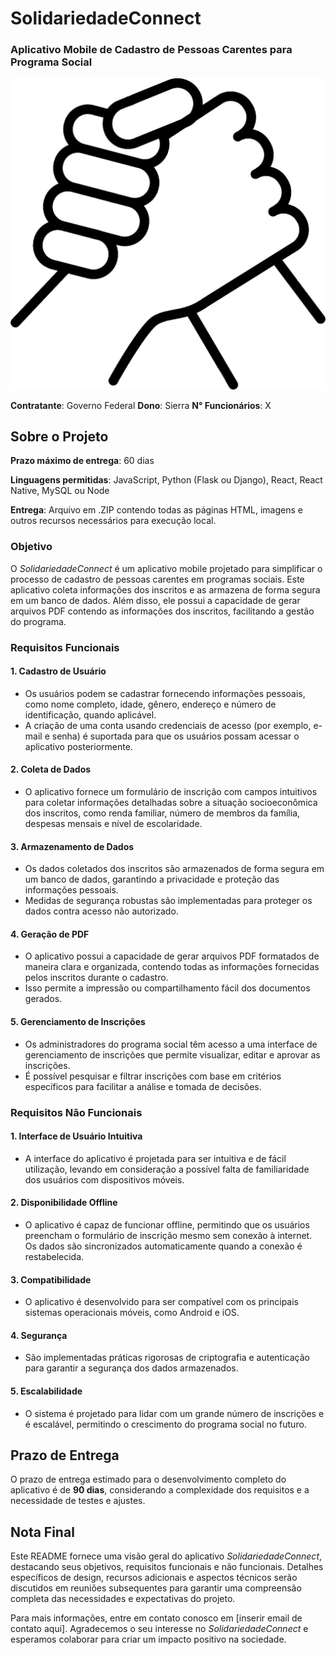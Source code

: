 # SolidariedadeConnect
### Aplicativo Mobile de Cadastro de Pessoas Carentes para Programa Social

![SolidariedadeConnect Logo](assets/logo-transp.png)

**Contratante**: Governo Federal
**Dono**: Sierra
**N° Funcionários**: X

## Sobre o Projeto

**Prazo máximo de entrega**: 60 dias

**Linguagens permitidas**: JavaScript, Python (Flask ou Django), React, React Native, MySQL ou Node

**Entrega**: Arquivo em .ZIP contendo todas as páginas HTML, imagens e outros recursos necessários para execução local.

### Objetivo

O *SolidariedadeConnect* é um aplicativo mobile projetado para simplificar o processo de cadastro de pessoas carentes em programas sociais. Este aplicativo coleta informações dos inscritos e as armazena de forma segura em um banco de dados. Além disso, ele possui a capacidade de gerar arquivos PDF contendo as informações dos inscritos, facilitando a gestão do programa.

### Requisitos Funcionais

#### 1. Cadastro de Usuário

- Os usuários podem se cadastrar fornecendo informações pessoais, como nome completo, idade, gênero, endereço e número de identificação, quando aplicável.
- A criação de uma conta usando credenciais de acesso (por exemplo, e-mail e senha) é suportada para que os usuários possam acessar o aplicativo posteriormente.

#### 2. Coleta de Dados

- O aplicativo fornece um formulário de inscrição com campos intuitivos para coletar informações detalhadas sobre a situação socioeconômica dos inscritos, como renda familiar, número de membros da família, despesas mensais e nível de escolaridade.

#### 3. Armazenamento de Dados

- Os dados coletados dos inscritos são armazenados de forma segura em um banco de dados, garantindo a privacidade e proteção das informações pessoais.
- Medidas de segurança robustas são implementadas para proteger os dados contra acesso não autorizado.

#### 4. Geração de PDF

- O aplicativo possui a capacidade de gerar arquivos PDF formatados de maneira clara e organizada, contendo todas as informações fornecidas pelos inscritos durante o cadastro.
- Isso permite a impressão ou compartilhamento fácil dos documentos gerados.

#### 5. Gerenciamento de Inscrições

- Os administradores do programa social têm acesso a uma interface de gerenciamento de inscrições que permite visualizar, editar e aprovar as inscrições.
- É possível pesquisar e filtrar inscrições com base em critérios específicos para facilitar a análise e tomada de decisões.

### Requisitos Não Funcionais

#### 1. Interface de Usuário Intuitiva

- A interface do aplicativo é projetada para ser intuitiva e de fácil utilização, levando em consideração a possível falta de familiaridade dos usuários com dispositivos móveis.

#### 2. Disponibilidade Offline

- O aplicativo é capaz de funcionar offline, permitindo que os usuários preencham o formulário de inscrição mesmo sem conexão à internet. Os dados são sincronizados automaticamente quando a conexão é restabelecida.

#### 3. Compatibilidade

- O aplicativo é desenvolvido para ser compatível com os principais sistemas operacionais móveis, como Android e iOS.

#### 4. Segurança

- São implementadas práticas rigorosas de criptografia e autenticação para garantir a segurança dos dados armazenados.

#### 5. Escalabilidade

- O sistema é projetado para lidar com um grande número de inscrições e é escalável, permitindo o crescimento do programa social no futuro.

## Prazo de Entrega

O prazo de entrega estimado para o desenvolvimento completo do aplicativo é de **90 dias**, considerando a complexidade dos requisitos e a necessidade de testes e ajustes.

## Nota Final

Este README fornece uma visão geral do aplicativo *SolidariedadeConnect*, destacando seus objetivos, requisitos funcionais e não funcionais. Detalhes específicos de design, recursos adicionais e aspectos técnicos serão discutidos em reuniões subsequentes para garantir uma compreensão completa das necessidades e expectativas do projeto.

Para mais informações, entre em contato conosco em [inserir email de contato aqui]. Agradecemos o seu interesse no *SolidariedadeConnect* e esperamos colaborar para criar um impacto positivo na sociedade.
